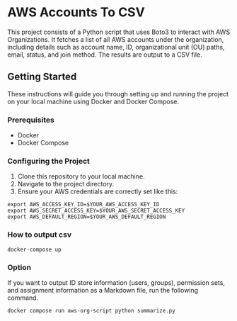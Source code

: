 # AWS Accounts To CSV

This project consists of a Python script that uses Boto3 to interact with AWS Organizations. It fetches a list of all AWS accounts under the organization, including details such as account name, ID, organizational unit (OU) paths, email, status, and join method. The results are output to a CSV file.

## Getting Started

These instructions will guide you through setting up and running the project on your local machine using Docker and Docker Compose.

### Prerequisites

- Docker
- Docker Compose

### Configuring the Project

1. Clone this repository to your local machine.
2. Navigate to the project directory.
3. Ensure your AWS credentials are correctly set like this:

```
export AWS_ACCESS_KEY_ID=$YOUR_AWS_ACCESS_KEY_ID
export AWS_SECRET_ACCESS_KEY=$YOUR_AWS_SECRET_ACCESS_KEY
export AWS_DEFAULT_REGION=$YOUR_AWS_DEFAULT_REGION
```

### How to output csv

```
docker-compose up
```

### Option

If you want to output ID store information (users, groups), permission sets, and assignment information as a Markdown file, run the following command.

```
docker compose run aws-org-script python summarize.py
```